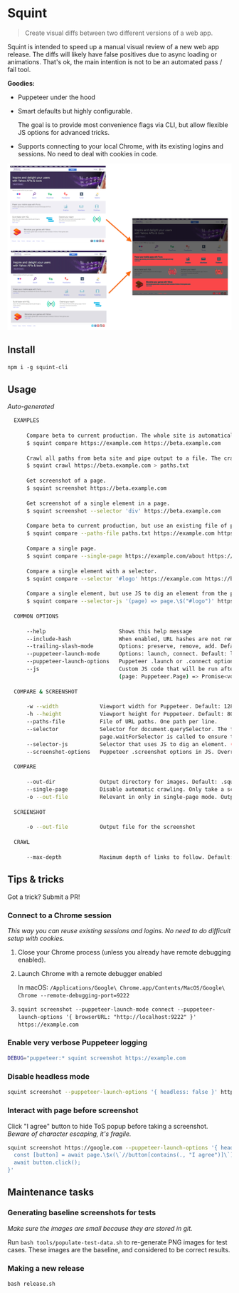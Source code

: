 # Squint

> Create visual diffs between two different versions of a web app.

Squint is intended to speed up a manual visual review of a new web app release.
The diffs will likely have false positives due to async loading or animations.
That's ok, the main intention is not to be an automated pass / fail tool.

**Goodies:**

* Puppeteer under the hood
* Smart defaults but highly configurable.

    The goal is to provide most convenience flags via CLI, but allow flexible JS options for advanced tricks.

* Supports connecting to your local Chrome, with its existing logins and sessions. No need to deal with cookies in code.

![Example image of diff](docs/diff.png)

## Install

`npm i -g squint-cli`

## Usage

*Auto-generated*
```bash
  EXAMPLES

      Compare beta to current production. The whole site is automatically crawled.
      $ squint compare https://example.com https://beta.example.com

      Crawl all paths from beta site and pipe output to a file. The crawler only follows site-internal links.
      $ squint crawl https://beta.example.com > paths.txt

      Get screenshot of a page.
      $ squint screenshot https://beta.example.com

      Get screenshot of a single element in a page.
      $ squint screenshot --selector 'div' https://beta.example.com

      Compare beta to current production, but use an existing file of paths.
      $ squint compare --paths-file paths.txt https://example.com https://beta.example.com

      Compare a single page.
      $ squint compare --single-page https://example.com/about https://beta.example.com/about

      Compare a single element with a selector.
      $ squint compare --selector '#logo' https://example.com https://beta.example.com

      Compare a single element, but use JS to dig an element from the page. (page: Puppeteer.Page) => HTMLElement
      $ squint compare --selector-js '(page) => page.\$("#logo")' https://example.com https://beta.example.com

  COMMON OPTIONS

      --help                       Shows this help message
      --include-hash               When enabled, URL hashes are not removed. Default: false
      --trailing-slash-mode        Options: preserve, remove, add. Default: preserve
      --puppeteer-launch-mode      Options: launch, connect. Default: launch
      --puppeteer-launch-options   Puppeteer .launch or .connect options in JS. Default: {"headless":true}
      --js                         Custom JS code that will be run after Puppeteer page.goto has been called.
                                   (page: Puppeteer.Page) => Promise<void>

  COMPARE & SCREENSHOT

      -w --width             Viewport width for Puppeteer. Default: 1280
      -h --height            Viewport height for Puppeteer. Default: 800
      --paths-file           File of URL paths. One path per line.
      --selector             Selector for document.querySelector. The first found element is used.
                             page.waitForSelector is called to ensure the element is visible.
      --selector-js          Selector that uses JS to dig an element. (page: Puppeteer.Page) => HTMLElement
      --screenshot-options   Puppeteer .screenshot options in JS. Overrides other options.

  COMPARE

      --out-dir              Output directory for images. Default: .squint
      --single-page          Disable automatic crawling. Only take a screenshot from single page.
      -o --out-file          Relevant in only in single-page mode. Output file for the diff image

  SCREENSHOT

      -o --out-file          Output file for the screenshot

  CRAWL

      --max-depth            Maximum depth of links to follow. Default: Infinity


```

## Tips & tricks

Got a trick? Submit a PR!

### Connect to a Chrome session

*This way you can reuse existing sessions and logins. No need to do difficult setup with cookies.*

1. Close your Chrome process (unless you already have remote debugging enabled).
2. Launch Chrome with a remote debugger enabled

    In macOS: `/Applications/Google\ Chrome.app/Contents/MacOS/Google\ Chrome --remote-debugging-port=9222`

3. `squint screenshot --puppeteer-launch-mode connect --puppeteer-launch-options '{ browserURL: "http://localhost:9222" }' https://example.com`


### Enable very verbose Puppeteer logging

```bash
DEBUG="puppeteer:* squint screenshot https://example.com
```

### Disable headless mode

```bash
squint screenshot --puppeteer-launch-options '{ headless: false }' https://example.com
```

### Interact with page before screenshot

Click "I agree" button to hide ToS popup before taking a screenshot. *Beware of character escaping, it's fragile.*

```bash
squint screenshot https://google.com --puppeteer-launch-options '{ headless: false }' --js 'async (page) => {
  const [button] = await page.\$x(\`//button[contains(., "I agree")]\`);
  await button.click();
}'
```


## Maintenance tasks

### Generating baseline screenshots for tests

*Make sure the images are small because they are stored in git.*

Run `bash tools/populate-test-data.sh` to re-generate PNG images for test cases.
These images are the baseline, and considered to be correct results.

### Making a new release

```
bash release.sh
```